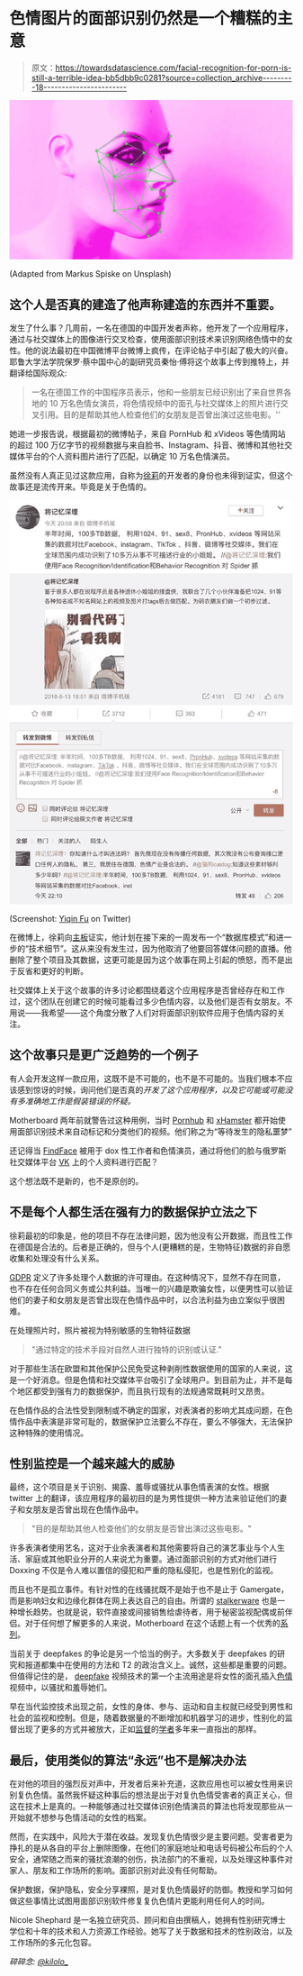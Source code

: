 # 色情图片的面部识别仍然是一个糟糕的主意

> 原文：<https://towardsdatascience.com/facial-recognition-for-porn-is-still-a-terrible-idea-bb5dbb9c0281?source=collection_archive---------18----------------------->

![](img/0c0bc5a8bec222672f3ab4184af11ac0.png)

(Adapted from Markus Spiske on Unsplash)

## 这个人是否真的建造了他声称建造的东西并不重要。

发生了什么事？几周前，一名在德国的中国开发者声称，他开发了一个应用程序，通过与社交媒体上的图像进行交叉检查，使用面部识别技术来识别网络色情中的女性。他的说法最初在中国微博平台微博上疯传，在评论帖子中引起了极大的兴奋。耶鲁大学法学院保罗·蔡中国中心的副研究员秦怡·傅将这个故事上传到推特上，并翻译给国际观众:

> 一名在德国工作的中国程序员表示，他和一些朋友已经识别出了来自世界各地的 10 万名色情女演员，将色情视频中的面孔与社交媒体上的照片进行交叉引用。目的是帮助其他人检查他们的女朋友是否曾出演过这些电影。''

她进一步报告说，根据最初的微博帖子，来自 PornHub 和 xVideos 等色情网站的超过 100 万亿字节的视频数据与来自脸书、Instagram、抖音、微博和其他社交媒体平台的个人资料图片进行了匹配，以确定 10 万名色情演员。

虽然没有人真正见过这款应用，自称为[徐莉](https://www.scmp.com/news/china/society/article/3013693/chinese-programmer-shuts-down-ai-project-detect-women-porn)的开发者的身份也未得到证实，但这个故事还是流传开来。毕竟是关于色情的。

![](img/8f444e4566cadcffecfded634c4e5b5a.png)

(Screenshot: [Yiqin Fu](https://twitter.com/yiqinfu/status/1133215940936650754) on Twitter)

在微博上，徐莉向[主板](https://www.vice.com/en_us/article/9kxny7/diy-facial-recognition-for-porn-weibo)证实，他计划在接下来的一周发布一个“数据库模式”和进一步的“技术细节”。这从来没有发生过，因为他取消了他要回答媒体问题的直播。他删除了整个项目及其数据，这更可能是因为这个故事在网上引起的愤怒，而不是出于反省和更好的判断。

社交媒体上关于这个故事的许多讨论都围绕着这个应用程序是否曾经存在和工作过，这个团队在创建它的时候可能看过多少色情内容，以及他们是否有女朋友。不用说——我希望——这个角度分散了人们对将面部识别软件应用于色情内容的关注。

## 这个故事只是更广泛趋势的一个例子

有人会开发这样一款应用，这既不是不可能的，也不是不可能的。当我们根本不应该感到惊讶的时候，询问他们是否真的*开发了这个应用程序，以及它可能或可能没有多准确地工作是假装错误的怀疑。*

Motherboard 两年前就警告过这种用例，当时 [Pornhub](https://www.pornhub.com/press/show?id=1362) 和 [xHamster](https://xhamster.com/blog/posts/712562) 都开始使用面部识别技术来自动标记和分类他们的视频。他们称之为“等待发生的隐私噩梦”

还记得当 [FindFace](https://mashable.com/2016/05/03/facial-recognition-russia-shame-sex-workers/?europe=true) 被用于 dox 性工作者和色情演员，通过将他们的脸与俄罗斯社交媒体平台 [VK](https://www.theguardian.com/technology/2016/may/17/findface-face-recognition-app-end-public-anonymity-vkontakte) 上的个人资料进行匹配？

这个想法既不是新的，也不是原创的。

## 不是每个人都生活在强有力的数据保护立法之下

徐莉最初的印象是，他的项目不存在法律问题，因为他没有公开数据，而且性工作在德国是合法的。后者是正确的，但与个人(更糟糕的是，生物特征)数据的非自愿收集和处理没有什么关系。

[GDPR](https://eur-lex.europa.eu/legal-content/EN/TXT/HTML/?uri=CELEX:32016R0679&from=EN) 定义了许多处理个人数据的许可理由。在这种情况下，显然不存在同意，也不存在任何合同义务或公共利益。当唯一的兴趣是欺骗女性，以便男性可以验证他们的妻子和女朋友是否曾出现在色情作品中时，以合法利益为由立案似乎很困难。

在处理照片时，照片被视为特别敏感的生物特征数据

> "通过特定的技术手段对自然人进行独特的识别或认证."

对于那些生活在欧盟和其他保护公民免受这种剥削性数据使用的国家的人来说，这是一个好消息。但是色情和社交媒体平台吸引了全球用户。到目前为止，并不是每个地区都受到强有力的数据保护，而且执行现有的法规通常既耗时又昂贵。

在色情作品的合法性受到限制或不确定的国家，对表演者的影响尤其成问题，在色情作品中表演是非常可耻的，数据保护立法要么不存在，要么不够强大，无法保护这种特殊的使用情况。

## 性别监控是一个越来越大的威胁

最终，这个项目是关于识别、揭露、羞辱或骚扰从事色情表演的女性。根据 twitter 上的翻译，该应用程序的最初目的是为男性提供一种方法来验证他们的妻子和女朋友是否曾出现在色情作品中。

> "目的是帮助其他人检查他们的女朋友是否曾出演过这些电影。"

许多表演者使用艺名，这对于业余表演者和其他需要将自己的演艺事业与个人生活、家庭或其他职业分开的人来说尤为重要。通过面部识别的方式对他们进行 Doxxing 不仅是令人难以置信的侵犯和严重的隐私侵犯，也是性别化的监视。

而且也不是孤立事件。有针对性的在线骚扰既不是始于也不是止于 Gamergate，而是影响妇女和边缘化群体在网上表达自己的自由。所谓的 [stalkerware](https://www.vice.com/en_us/article/j5kdgd/dont-use-stalkerware-software-to-spy-on-your-spouse) 也是一种增长趋势。也就是说，软件直接或间接销售给虐待者，用于秘密监视配偶或前伴侣。对于任何想了解更多的人来说，Motherboard 在这个话题上有一个优秀的[系列](https://www.vice.com/en_us/topic/when-spies-come-home)。

当前关于 deepfakes 的争论是另一个恰当的例子。大多数关于 deepfakes 的研究和报道都集中在使用的方法和 T2 的政治含义上。诚然，这些都是重要的问题。但值得记住的是， [deepfake](https://www.washingtonpost.com/technology/2018/12/30/fake-porn-videos-are-being-weaponized-harass-humiliate-women-everybody-is-potential-target/?noredirect=on&utm_term=.028a2b9cd1c1) 视频技术的第一个主流用途是将女性的面孔插入[色情](https://www.vice.com/en_us/article/nekqmd/deepfake-porn-origins-sexism-reddit-v25n2)视频中，以骚扰和羞辱她们。

早在当代监控技术出现之前，女性的身体、参与、运动和自主权就已经受到男性和社会的监视和控制。但是，随着数据量的不断增加和机器学习的进步，性别化的监督出现了更多的方式并被放大，正如[监督](https://ojs.library.queensu.ca/index.php/surveillance-and-society/article/view/vaw/vaw)的[学者](https://books.google.co.uk/books?id=v7_FCQAAQBAJ&lpg=PT6&ots=a-eDeZbHRN&dq=facial%20recognition%20gendered%20surveillance&lr&hl=de&pg=PT16#v=onepage&q&f=false)多年来一直指出的那样。

## 最后，使用类似的算法“永远”也不是解决办法

在对他的项目的强烈反对声中，开发者后来补充道，这款应用也可以被女性用来识别复仇色情。虽然我怀疑这种事后的想法是出于对复仇色情受害者的真正关心，但这在技术上是真的。一种能够通过社交媒体识别色情演员的算法也将发现那些从一开始就不想参与色情活动的女性的档案。

然而，在实践中，风险大于潜在收益。发现复仇色情很少是主要问题。受害者更为挣扎的是从各自的平台上删除图像，在他们的家庭地址和电话号码被公布后的个人安全，通常随之而来的骚扰浪潮的创伤，执法部门的不重视，以及处理这种事件对家人、朋友和工作场所的影响。面部识别对此没有任何帮助。

保护数据，保护隐私，安全分享裸照，是对复仇色情最好的防御。教授和学习如何做这些事情比试图用面部识别软件修复复仇色情片更能利用任何人的时间。

Nicole Shephard 是一名独立研究员、顾问和自由撰稿人，她拥有性别研究博士学位和十年的技术和人力资源工作经验。她写了关于数据和技术的性别政治，以及工作场所的多元化包容。

*碎碎念:* [*@kilolo_*](https://twitter.com/kilolo_)
